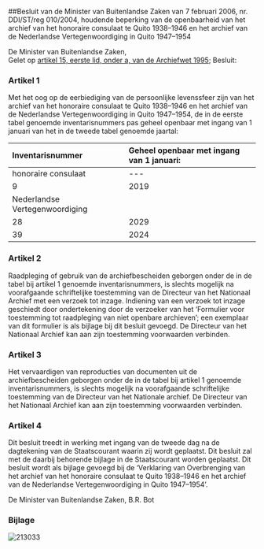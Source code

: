 <meta http-equiv='Content-Type' content='text/html; charset=utf-8' />

##Besluit van de Minister van Buitenlandse Zaken van 7 februari 2006, nr. DDI/ST/reg 010/2004, houdende beperking van de openbaarheid van het archief van het honoraire consulaat te Quito 1938–1946 en het archief van de Nederlandse Vertegenwoordiging in Quito 1947–1954

De Minister van Buitenlandse Zaken,  
Gelet op [artikel 15, eerste lid, onder a, van de Archiefwet 1995](../../../../../../../../../wet/archiefwet/1995/BWBR0007376/README.md);
Besluit:    

### Artikel  1  

Met het oog op de eerbiediging van de persoonlijke levenssfeer zijn van het archief van het honoraire consulaat te Quito 1938–1946 en het archief van de Nederlandse Vertegenwoordiging in Quito 1947–1954, de in de eerste tabel genoemde inventarisnummers pas geheel openbaar met ingang van 1 januari van het in de tweede tabel genoemde jaartal:  

| Inventarisnummer  | Geheel openbaar met ingang van 1 januari:  |
|:---|:---|
| honoraire consulaat  | --- |
| 9  | 2019  |
| Nederlandse Vertegenwoordiging  |
| 28  | 2029  |
| 39  | 2024  |

### Artikel  2  

Raadpleging of gebruik van de archiefbescheiden geborgen onder de in de tabel bij artikel 1 genoemde inventarisnummers, is slechts mogelijk na voorafgaande schriftelijke toestemming van de Directeur van het Nationaal Archief met een verzoek tot inzage. Indiening van een verzoek tot inzage geschiedt door ondertekening door de verzoeker van het ‘Formulier voor toestemming tot raadpleging van niet openbare archieven’; een exemplaar van dit formulier is als bijlage bij dit besluit gevoegd. De Directeur van het Nationaal Archief kan aan zijn toestemming voorwaarden verbinden. 

### Artikel  3  

Het vervaardigen van reproducties van documenten uit de archiefbescheiden geborgen onder de in de tabel bij artikel 1 genoemde inventarisnummers, is slechts mogelijk na voorafgaande schriftelijke toestemming van de Directeur van het Nationale archief. De Directeur van het Nationaal Archief kan aan zijn toestemming voorwaarden verbinden. 

### Artikel  4  

Dit besluit treedt in werking met ingang van de tweede dag na de dagtekening van de Staatscourant waarin zij wordt geplaatst. 
Dit besluit zal met de daarbij behorende bijlage in de Staatscourant worden geplaatst. Dit besluit wordt als bijlage gevoegd bij de ‘Verklaring van Overbrenging van het archief van het honoraire consulaat te Quito 1938–1946 en het archief van de Nederlandse Vertegenwoordiging in Quito 1947–1954’.  

De 
Minister van Buitenlandse Zaken, 
B.R. Bot    

### Bijlage  

![213033](http://wetten.overheid.nl/Illustration/213033)

